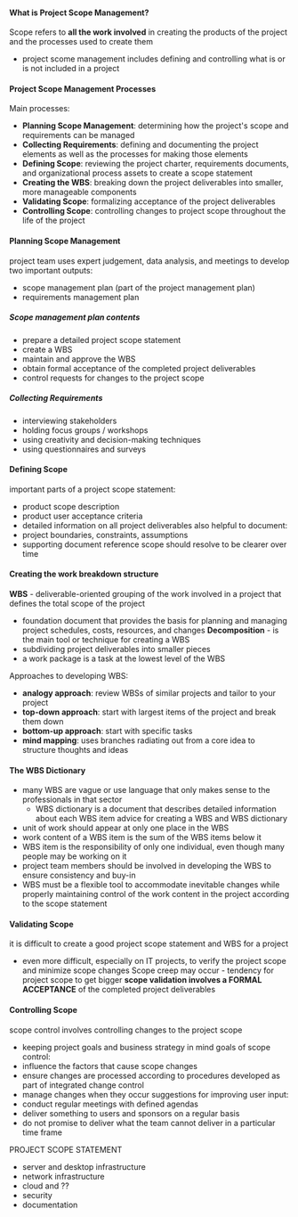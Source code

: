 #### What is Project Scope Management?
Scope refers to **all the work involved** in creating the products of the project and the processes used to create them
- project scome management includes defining and controlling what is or is not included in a project

#### Project Scope Management Processes
Main processes:
- **Planning Scope Management**: determining how the project's scope and requirements can be managed
- **Collecting Requirements**: defining and documenting the project elements as well as the processes for making those elements
- **Defining Scope**: reviewing the project charter, requirements documents, and organizational process assets to create a scope statement
- **Creating the WBS**: breaking down the project deliverables into smaller, more manageable components
- **Validating Scope**: formalizing acceptance of the project deliverables
- **Controlling Scope**: controlling changes to project scope throughout the life of the project

#### Planning Scope Management
project team uses expert judgement, data analysis, and meetings to develop two important outputs:
- scope management plan (part of the project management plan)
- requirements management plan
##### Scope management plan contents
- prepare a detailed project scope statement
- create a WBS
- maintain and approve the WBS
- obtain formal acceptance of the completed project deliverables
- control requests for changes to the project scope

##### Collecting Requirements
- interviewing stakeholders
- holding focus groups / workshops
- using creativity and decision-making techniques
- using questionnaires and surveys

#### Defining Scope
important parts of a project scope statement:
- product scope description
- product user acceptance criteria
- detailed information on all project deliverables
also helpful to document:
- project boundaries, constraints, assumptions
- supporting document reference
scope should resolve to be clearer over time

#### Creating the work breakdown structure
**WBS** - deliverable-oriented grouping of the work involved in a project that defines the total scope of the project
- foundation document that provides the basis for planning and managing project schedules, costs, resources, and changes
**Decomposition** - is the main tool or technique for creating a WBS
- subdividing project deliverables into smaller pieces
- a work package is a task at the lowest level of the WBS

Approaches to developing WBS:
- **analogy approach**: review WBSs of similar projects and tailor to your project
- **top-down approach**: start with largest items of the project and break them down
- **bottom-up approach**: start with specific tasks
- **mind mapping**: uses branches radiating out from a core idea to structure thoughts and ideas

#### The WBS Dictionary
- many WBS are vague or use language that only makes sense to the professionals in that sector
	- WBS dictionary is a document that describes detailed information about each WBS item
advice for creating a WBS and WBS dictionary
- unit of work should appear at only one place in the WBS
- work content of a WBS item is the sum of the WBS items below it
- WBS item is the responsibility of only one individual, even though many people may be working on it
- project team members should be involved in developing the WBS to ensure consistency and buy-in
- WBS must be a flexible tool to accommodate inevitable changes while properly maintaining control of the work content in the project according to the scope statement

#### Validating Scope
it is difficult to create a good project scope statement and WBS for a project
- even more difficult, especially on IT projects, to verify the project scope and minimize scope changes
Scope creep may occur - tendency for project scope to get bigger
**scope validation involves a FORMAL ACCEPTANCE** of the completed project deliverables

#### Controlling Scope
scope control involves controlling changes to the project scope
- keeping project goals and business strategy in mind
goals of scope control:
- influence the factors that cause scope changes
- ensure changes are processed according to procedures developed as part of integrated change control
- manage changes when they occur
suggestions for improving user input:
- conduct regular meetings with defined agendas
- deliver something to users and sponsors on a regular basis
- do not promise to deliver what the team cannot deliver in a particular time frame

PROJECT SCOPE STATEMENT
- server and desktop infrastructure
- network infrastructure
- cloud and ??
- security
- documentation  
